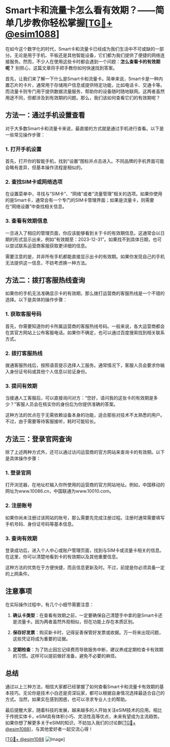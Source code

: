 # Smart卡和流量卡怎么看有效期？——简单几步教你轻松掌握[[TG💪+ @esim1088](https://t.me/s/esim1088)]

在如今这个数字化的时代，Smart卡和流量卡已经成为我们生活中不可或缺的一部分。无论是用于手机、平板还是其他智能设备，它们都为我们提供了便捷的网络连接服务。然而，不少人在使用这些卡时都会遇到一个问题：**怎么查看卡的有效期呢？** 别担心，这篇文章将手把手教你如何快速找到答案。

首先，让我们来了解一下什么是Smart卡和流量卡。简单来说，Smart卡是一种内置芯片的卡片，通常用于存储用户信息或提供特定功能，比如电话卡、交通卡等。而流量卡则专门用于提供数据流量服务，帮助你的设备随时随地联网。这两者虽然用途不同，但都涉及到有效期的问题。那么，我们该如何查看它们的有效期呢？

## 方法一：通过手机设置查看

对于大多数Smart卡和流量卡来说，最直接的方式就是通过手机进行查看。以下是一些常见操作步骤：

### 1. 打开手机设置

首先，打开你的智能手机，找到“设置”图标并点击进入。不同品牌的手机界面可能会略有差异，但基本操作流程是相似的。

### 2. 查找SIM卡或网络选项

在设置菜单中，寻找与“SIM卡”、“网络”或者“流量管理”相关的选项。如果你使用的是Smart卡，通常会有一个专门的SIM卡管理界面；如果是流量卡，则需要在“网络设置”中查找相关信息。

### 3. 查看有效期信息

一旦进入了相应的管理页面，你应该能够看到关于卡的有效期信息。这通常会以日期的形式显示出来，例如“有效期至：2023-12-31”。如果找不到具体日期，也可以尝试联系运营商客服获取更详细的信息。

需要注意的是，并非所有手机都能直接显示出卡的有效期。如果你发现自己的手机无法提供这一信息，不妨考虑换一种方法。

## 方法二：拨打客服热线查询

如果你的手机无法准确显示卡的有效期，那么拨打运营商的客服热线是一个不错的选择。以下是具体的操作步骤：

### 1. 获取客服号码

首先，你需要知道你的卡所属运营商的客服热线号码。一般来说，各大运营商都会在其官方网站上公布客服电话。如果你不确定，也可以通过百度搜索找到相关联系方式。

### 2. 拨打客服热线

拨通客服热线后，按照语音提示选择人工服务。通常情况下，客服人员会要求你输入身份证号码或其他个人信息以验证身份。

### 3. 提问有效期

当接通人工客服后，可以直接询问对方：“您好，请问我的这张卡的有效期是多少？”客服人员会在核实你的身份后为你提供准确的答案。

这种方法的优点在于无需依赖设备本身的功能，适合那些对技术不太熟悉的用户。不过，由于需要等待客服接听，耗时可能较长。

## 方法三：登录官网查询

除了上述两种方式外，还可以通过访问运营商的官方网站来查询卡的有效期。以下是具体操作步骤：

### 1. 登录官网

打开浏览器，在地址栏输入你所使用的运营商的官方网站地址。例如，中国移动的网址为www.10086.cn，中国联通为www.10010.com。

### 2. 注册账号

如果你尚未注册过该网站的账号，那么需要先完成注册过程。注册时通常需要填写手机号码、身份证号码等基本信息。

### 3. 查询有效期

登录成功后，进入个人中心或账户管理页面，找到与SIM卡或流量卡相关的信息。在这里，你可以清楚地看到卡的有效期以及其他重要信息。

这种方法的优势在于方便快捷，而且信息更新及时。不过，前提是你必须具备一定的上网条件。

## 注意事项

在实际操作过程中，有几个小细节需要注意：

1. **确认卡类型**：在查看有效期之前，一定要确保自己清楚手中拿的是Smart卡还是流量卡。因为两者虽然外观相似，但在功能上存在本质区别。

2. **保存好发票**：购买新卡时，记得妥善保管好发票或收据。万一将来出现问题，这些凭证将成为重要的证据。

3. **定期检查**：为了防止因忘记续费而导致服务中断，建议养成定期检查卡有效期的习惯。这样可以提前做好准备，避免不必要的麻烦。

## 总结

通过以上三种方法，相信大家都已经掌握了如何查看Smart卡和流量卡有效期的基本技巧。无论你是技术小白还是资深玩家，都可以根据自身情况选择最适合自己的方式。当然，如果实在感到困惑，也可以寻求专业人士的帮助。

最后提醒大家，随着科技的发展，越来越多的人开始关注eSIM技术的应用。相比于传统实体卡，eSIM具有体积小巧、灵活性高等优点，未来有望成为主流趋势。如果你想了解更多关于eSIM的知识，不妨加入我们的讨论群[[TG💪+ @esim1088](https://t.me/s/esim1088)]，与其他爱好者一起交流心得！

[[TG💪+ @esim1088](https://t.me/s/esim1088) ![Image](https://i.postimg.cc/4NQfJmqS/Snipaste-2025-05-13-00-14-12.png)]